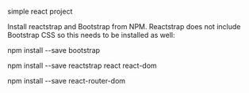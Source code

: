 simple react project

Install reactstrap and Bootstrap from NPM. Reactstrap does not include Bootstrap CSS so this needs to be installed as well:

npm install --save bootstrap

npm install --save reactstrap react react-dom

npm install --save react-router-dom
